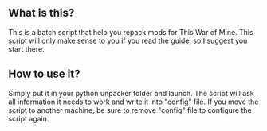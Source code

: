 ## What is this?
This is a batch script that help you repack mods for This War of Mine.
This script will only make sense to you if you read the [guide](https://steamcommunity.com/sharedfiles/filedetails/?id=2912922403), so I suggest you start there.
## How to use it?
Simply put it in your python unpacker folder and launch. The script will ask all information it needs to work and write it into "config" file.
If you move the script to another machine, be sure to remove "config" file to configure the script again.
